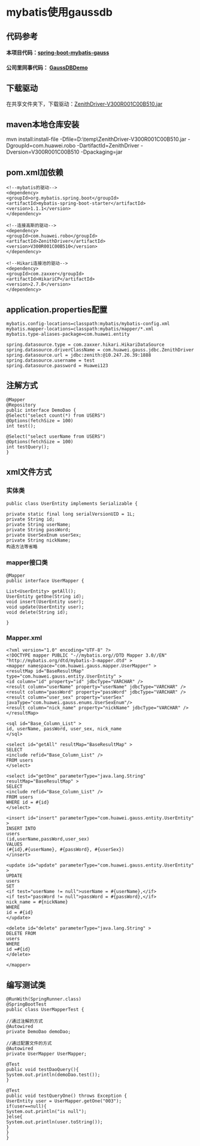 # mybatis使用gaussdb

## 代码参考

#### 本项目代码：[spring-boot-mybatis-gauss](http://rnd-isourceb.huawei.com/w00466247/test_gauss/tree/master/spring-boot-mybatis-gauss)


#### 公司里同事代码： [GaussDBDemo](http://rnd-isourceb.huawei.com/EnterpriseToolsCloud/GaussDBDemo/tree/master)

## 下载驱动

在共享文件夹下，下载驱动：[ZenithDriver-V300R001C00B510.jar](https://onebox.huawei.com/p/4c28db30a031c9a3ef395acb8c1d65a3)

## maven本地仓库安装

mvn install:install-file -Dfile=D:\\temp\\ZenithDriver-V300R001C00B510.jar -DgroupId=com.huawei.robo -DartifactId=ZenithDriver -Dversion=V300R001C00B510 -Dpackaging=jar

## pom.xml加依赖
```
<!--mybatis的驱动-->
<dependency>
<groupId>org.mybatis.spring.boot</groupId>
<artifactId>mybatis-spring-boot-starter</artifactId>
<version>1.1.1</version>
</dependency>

<!--连接高斯的驱动-->
<dependency>
<groupId>com.huawei.robo</groupId>
<artifactId>ZenithDriver</artifactId>
<version>V300R001C00B510</version>
</dependency>

<!--Hikari连接池的驱动-->
<dependency>
<groupId>com.zaxxer</groupId>
<artifactId>HikariCP</artifactId>
<version>2.7.8</version>
</dependency>
```

## application.properties配置
```
mybatis.config-locations=classpath:mybatis/mybatis-config.xml
mybatis.mapper-locations=classpath:mybatis/mapper/*.xml
mybatis.type-aliases-package=com.huawei.entity

spring.datasource.type = com.zaxxer.hikari.HikariDataSource
spring.datasource.driverClassName = com.huawei.gauss.jdbc.ZenithDriver
spring.datasource.url = jdbc:zenith:@10.247.26.39:1888
spring.datasource.username = test
spring.datasource.password = Huawei123
```
## 注解方式

```
@Mapper
@Repository
public interface DemoDao {
@Select("select count(*) from USERS")
@Options(fetchSize = 100)
int test();

@Select("select userName from USERS")
@Options(fetchSize = 100)
int testQuery();
}
```
## xml文件方式

### 实体类
```
public class UserEntity implements Serializable {

private static final long serialVersionUID = 1L;
private String id;
private String userName;
private String passWord;
private UserSexEnum userSex;
private String nickName;
构造方法等省略
```

### mapper接口类

```
@Mapper
public interface UserMapper {

List<UserEntity> getAll();
UserEntity getOne(String id);
void insert(UserEntity user);
void update(UserEntity user);
void delete(String id);

}
```

### Mapper.xml
```
<?xml version="1.0" encoding="UTF-8" ?>
<!DOCTYPE mapper PUBLIC "-//mybatis.org//DTD Mapper 3.0//EN" "http://mybatis.org/dtd/mybatis-3-mapper.dtd" >
<mapper namespace="com.huawei.gauss.mapper.UserMapper" >
<resultMap id="BaseResultMap" type="com.huawei.gauss.entity.UserEntity" >
<id column="id" property="id" jdbcType="VARCHAR" />
<result column="userName" property="userName" jdbcType="VARCHAR" />
<result column="passWord" property="passWord" jdbcType="VARCHAR" />
<result column="user_sex" property="userSex" javaType="com.huawei.gauss.enums.UserSexEnum"/>
<result column="nick_name" property="nickName" jdbcType="VARCHAR" />
</resultMap>

<sql id="Base_Column_List" >
id, userName, passWord, user_sex, nick_name
</sql>

<select id="getAll" resultMap="BaseResultMap" >
SELECT
<include refid="Base_Column_List" />
FROM users
</select>

<select id="getOne" parameterType="java.lang.String" resultMap="BaseResultMap" >
SELECT
<include refid="Base_Column_List" />
FROM users
WHERE id = #{id}
</select>

<insert id="insert" parameterType="com.huawei.gauss.entity.UserEntity" >
INSERT INTO
users
(id,userName,passWord,user_sex)
VALUES
(#{id},#{userName}, #{passWord}, #{userSex})
</insert>

<update id="update" parameterType="com.huawei.gauss.entity.UserEntity" >
UPDATE
users
SET
<if test="userName != null">userName = #{userName},</if>
<if test="passWord != null">passWord = #{passWord},</if>
nick_name = #{nickName}
WHERE
id = #{id}
</update>

<delete id="delete" parameterType="java.lang.String" >
DELETE FROM
users
WHERE
id =#{id}
</delete>

</mapper>
```

## 编写测试类
```
@RunWith(SpringRunner.class)
@SpringBootTest
public class UserMapperTest {

//通过注解的方式
@Autowired
private DemoDao demoDao;

//通过配置文件的方式
@Autowired
private UserMapper UserMapper;

@Test
public void testDaoQuery(){
System.out.println(demoDao.test());
}

@Test
public void testQueryOne() throws Exception {
UserEntity user = UserMapper.getOne("003");
if(user==null){
System.out.println("is null");
}else{
System.out.println(user.toString());
}
}
}
```
